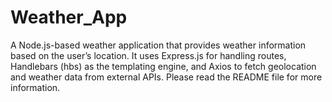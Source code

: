 # Weather_App
A Node.js-based weather application that provides weather information based on the user’s location. It uses Express.js for handling routes, Handlebars (hbs) as the templating engine, and Axios to fetch geolocation and weather data from external APIs. Please read the README file for more information.

